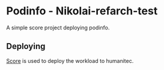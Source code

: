 # Podinfo - Nikolai-refarch-test

A simple score project deploying podinfo.

## Deploying

[Score](https://score.dev/) is used to deploy the workload to humanitec.
